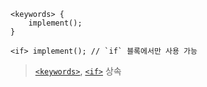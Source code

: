 ```
<keywords> {
    implement();
}

<if> implement(); // `if` 블록에서만 사용 가능
```

> [`<keywords>`](./keywords.md), [`<if>`](../control_flow/if.md) 상속
